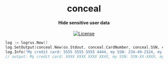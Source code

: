 <h1 align="center">
  conceal
</h1>

<h4 align="center">
  Hide sensitive user data
</h4>

<p align="center">
  <a href="LICENSE">
    <img alt="License" src="https://img.shields.io/badge/License-MIT-green.svg">
  </a>
</p>


```go
log := logrus.New()
log.SetOutput(conceal.New(os.Stdout, conceal.CardNumber, conceal.SSN, conceal.Email))
log.Info("My credit card: 5555 5555 5555 4444, my SSN: 234-49-2324, my email: spam.me@email.com.")
// output: My credit card: XXXX XXXX XXXX XXXX, my SSN: SSN-XX-XXXX, my email: sXXXXXe@eXXXl.com.
```
